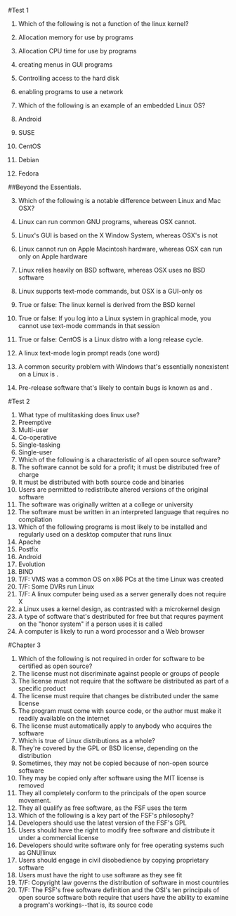 #Test 1
1. Which of the following is not a function of the linux kernel?
  1. Allocation memory for use by programs
  2. Allocation CPU time for use by programs
  3. creating menus in GUI programs
  4. Controlling access to the hard disk
  5. enabling programs to use a network

2. Which of the following is an example of an embedded Linux OS?
  1. Android
  2. SUSE
  3. CentOS
  4. Debian
  5. Fedora

##Beyond the Essentials.

3. Which of the following is a notable difference between Linux and Mac OSX?
  1. Linux can run common GNU programs, whereas OSX cannot.
  2. Linux's GUI is based on the X Window System, whereas OSX's is not
  3. Linux cannot run on Apple Macintosh hardware, whereas OSX can run only on Apple hardware
  4. Linux relies heavily on BSD software, whereas OSX uses no BSD software
  5. Linux supports text-mode commands, but OSX is a GUI-only os

4. True or false: The linux kernel is derived from the BSD kernel

5. True or false: If you log into a Linux system in graphical mode, you cannot use text-mode commands in that session

6. True or false: CentOS is a Linux distro with a long release cycle.

7. A linux text-mode login prompt reads         (one word)

8. A common security problem with Windows that's essentially nonexistent on a Linux is            .

9. Pre-release software that's likely to contain bugs is known as             and                 .

#Test 2

1. What type of multitasking does linux use?
  1. Preemptive
  1. Multi-user
  1. Co-operative
  1. Single-tasking
  1. Single-user
2. Which of the following is a characteristic of all open source software?
  1. The software cannot be sold for a profit; it must be distributed free of charge
  1. It must be distributed with both source code and binaries
  1. Users are permitted to redistribute altered versions of the original software
  1. The software was originally written at a college or university
  1. The software must be written in an interpreted language that requires no compilation
3. Which of the following programs is most likely to be installed and regularly used on a desktop computer that runs linux
  1. Apache
  1. Postfix
  1. Android
  1. Evolution
  1. BIND
4. T/F: VMS was a common OS on x86 PCs at the time Linux was created
5. T/F: Some DVRs run Linux
6. T/F: A linux computer being used as a server generally does not require X
7. a Linux uses a          kernel design, as contrasted with a microkernel design
8. A type of software that's destributed for free but that requres payment on the "honor system" if a person uses it is called          
9. A           computer is likely to run a word processor and a Web browser

#Chapter 3

1. Which of the following is not required in order for software to be certified as open source?
  1. The license must not discriminate against people or groups of people
  1. The license must not require that the software be distributed as part of a specific product
  1. The license must require that changes be distributed under the same license
  1. The program must come with source code, or the author must make it readily available on the internet
  1. The license must automatically apply to anybody who acquires the software
1. Which is true of Linux distributions as a whole?
  1. They're covered by the GPL or BSD license, depending on the distribution
  1. Sometimes, they may not be copied because of non-open source software
  1. They may be copied only after software using the MIT license is removed
  1. They all completely conform to the principals of the open source movement.
  1. They all qualify as free software, as the FSF uses the term
1. Which of the following is a key part of the FSF's philosophy?
  1. Developers should use the latest version of the FSF's GPL
  1. Users should have the right to modify free software and distribute it under a commercial license
  1. Developers should write software only for free operating systems such as GNU/linux
  1. Users should engage in civil disobedience by copying proprietary software
  1. Users must have the right to use software as they see fit
1. T/F: Copyright law governs the distribution of software in most countries
1. T/F: The FSF's free software definition and the OSI's ten principals of open source software both require that users have the ability to
   examine a program's workings--that is, its source code
